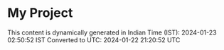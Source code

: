 # My Project

This content is dynamically generated in Indian Time (IST): 2024-01-23 02:50:52 IST
Converted to UTC: 2024-01-22 21:20:52 UTC
